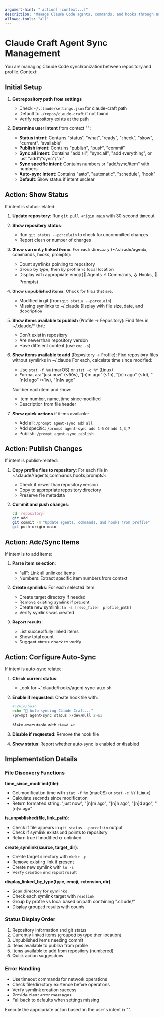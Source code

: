 ```yaml
---
argument-hint: "[action] [context...]"
description: "Manage Claude Code agents, commands, and hooks through natural language"
allowed-tools: "all"
---
```


# Claude Craft Agent Sync Management

You are managing Claude Code synchronization between repository and profile. Context: <prompt-context>

## Initial Setup

1. **Get repository path from settings**:
   - Check `~/.claude/settings.json` for claude-craft path
   - Default to `~/repos/claude-craft` if not found
   - Verify repository exists at the path

2. **Determine user intent** from context "<prompt-context>":
   - **Status intent**: Contains "status", "what", "ready", "check", "show", "current", "available"
   - **Publish intent**: Contains "publish", "push", "commit"  
   - **Sync all intent**: Contains "add all", "sync all", "add everything", or just "add"/"sync"/"all"
   - **Sync specific intent**: Contains numbers or "add/sync/item" with numbers
   - **Auto-sync intent**: Contains "auto", "automatic", "schedule", "hook"
   - **Default**: Show status if intent unclear

## Action: Show Status

If intent is status-related:

1. **Update repository**: Run `git pull origin main` with 30-second timeout

2. **Show repository status**:
   - Run `git status --porcelain` to check for uncommitted changes
   - Report clean or number of changes

3. **Show currently linked items**:
   For each directory (~/.claude/agents, commands, hooks, prompts):
   - Count symlinks pointing to repository
   - Group by type, then by profile vs local location
   - Display with appropriate emoji (🤖 Agents, ⚡ Commands, 🪝 Hooks, 📝 Prompts)

4. **Show unpublished items**:
   Check for files that are:
   - Modified in git (from `git status --porcelain`)
   - Missing symlinks to ~/.claude
   Display with file size, date, and description

5. **Show items available to publish** (Profile → Repository):
   Find files in ~/.claude/* that:
   - Don't exist in repository
   - Are newer than repository version
   - Have different content (use `cmp -s`)

6. **Show items available to add** (Repository → Profile):
   Find repository files without symlinks in ~/.claude
   For each, calculate time since modified:
   - Use `stat -f %m` (macOS) or `stat -c %Y` (Linux)
   - Format as: "just now" (<60s), "[n]m ago" (<1h), "[n]h ago" (<1d), "[n]d ago" (<1w), "[n]w ago"
   
   Number each item and show:
   - Item number, name, time since modified
   - Description from file header
   
7. **Show quick actions** if items available:
   - Add all: `/prompt agent-sync add all`
   - Add specific: `/prompt agent-sync add 1-5` or `add 1,3,7`
   - Publish: `/prompt agent-sync publish`

## Action: Publish Changes

If intent is publish-related:

1. **Copy profile files to repository**:
   For each file in ~/.claude/{agents,commands,hooks,prompts}:
   - Check if newer than repository version
   - Copy to appropriate repository directory
   - Preserve file metadata

2. **Commit and push changes**:
   ```bash
   cd [repository]
   git add .
   git commit -m "Update agents, commands, and hooks from profile"
   git push origin main
   ```

## Action: Add/Sync Items

If intent is to add items:

1. **Parse item selection**:
   - "all": Link all unlinked items
   - Numbers: Extract specific item numbers from context

2. **Create symlinks**:
   For each selected item:
   - Create target directory if needed
   - Remove existing symlink if present
   - Create new symlink: `ln -s [repo_file] [profile_path]`
   - Verify symlink was created

3. **Report results**:
   - List successfully linked items
   - Show total count
   - Suggest status check to verify

## Action: Configure Auto-Sync

If intent is auto-sync related:

1. **Check current status**:
   - Look for ~/.claude/hooks/agent-sync-auto.sh

2. **Enable if requested**:
   Create hook file with:
   ```bash
   #!/bin/bash
   echo "🔄 Auto-syncing Claude Craft..."
   /prompt agent-sync status >/dev/null 2>&1
   ```
   Make executable with `chmod +x`

3. **Disable if requested**:
   Remove the hook file

4. **Show status**:
   Report whether auto-sync is enabled or disabled

## Implementation Details

### File Discovery Functions

**time_since_modified(file)**:
- Get modification time with `stat -f %m` (macOS) or `stat -c %Y` (Linux)
- Calculate seconds since modification
- Return formatted string: "just now", "[n]m ago", "[n]h ago", "[n]d ago", "[n]w ago"

**is_unpublished(file, link_path)**:
- Check if file appears in `git status --porcelain` output
- Check if symlink exists and points to repository
- Return true if modified or unlinked

**create_symlink(source, target_dir)**:
- Create target directory with `mkdir -p`
- Remove existing link if present
- Create new symlink with `ln -s`
- Verify creation and report result

**display_linked_by_type(type, emoji, extension, dir)**:
- Scan directory for symlinks
- Check each symlink target with `readlink`
- Group by profile vs local based on path containing ".claude/"
- Display grouped results with counts

### Status Display Order

1. Repository information and git status
2. Currently linked items (grouped by type then location)
3. Unpublished items needing commit
4. Items available to publish from profile
5. Items available to add from repository (numbered)
6. Quick action suggestions

### Error Handling

- Use timeout commands for network operations
- Check file/directory existence before operations
- Verify symlink creation success
- Provide clear error messages
- Fall back to defaults when settings missing

Execute the appropriate action based on the user's intent in "<prompt-context>".